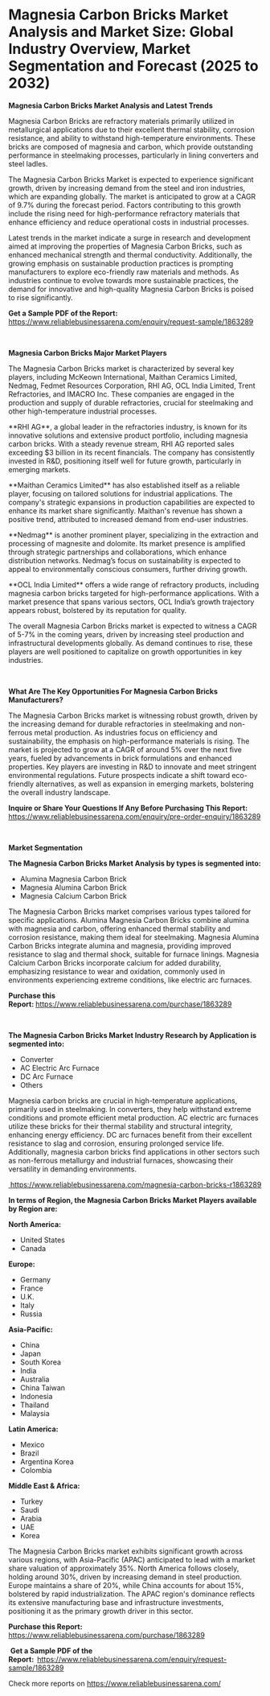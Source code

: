 <p><h1>Magnesia Carbon Bricks Market Analysis and Market Size: Global Industry Overview, Market Segmentation and Forecast (2025 to 2032)</h1></p><p><strong>Magnesia Carbon Bricks Market Analysis and Latest Trends</strong></p>
<p><p>Magnesia Carbon Bricks are refractory materials primarily utilized in metallurgical applications due to their excellent thermal stability, corrosion resistance, and ability to withstand high-temperature environments. These bricks are composed of magnesia and carbon, which provide outstanding performance in steelmaking processes, particularly in lining converters and steel ladles.</p><p>The Magnesia Carbon Bricks Market is expected to experience significant growth, driven by increasing demand from the steel and iron industries, which are expanding globally. The market is anticipated to grow at a CAGR of 9.7% during the forecast period. Factors contributing to this growth include the rising need for high-performance refractory materials that enhance efficiency and reduce operational costs in industrial processes.</p><p>Latest trends in the market indicate a surge in research and development aimed at improving the properties of Magnesia Carbon Bricks, such as enhanced mechanical strength and thermal conductivity. Additionally, the growing emphasis on sustainable production practices is prompting manufacturers to explore eco-friendly raw materials and methods. As industries continue to evolve towards more sustainable practices, the demand for innovative and high-quality Magnesia Carbon Bricks is poised to rise significantly.</p></p>
<p><strong>Get a Sample PDF of the Report:&nbsp;</strong> <a href="https://www.reliablebusinessarena.com/enquiry/request-sample/1863289?utm_campaign=2138&utm_medium=2&utm_source=Github&utm_content=ia&utm_term=30012025&utm_id=magnesia-carbon-bricks">https://www.reliablebusinessarena.com/enquiry/request-sample/1863289</a></p>
<p>&nbsp;</p>
<p><strong>Magnesia Carbon Bricks Major Market Players</strong></p>
<p><p>The Magnesia Carbon Bricks market is characterized by several key players, including McKeown International, Maithan Ceramics Limited, Nedmag, Fedmet Resources Corporation, RHI AG, OCL India Limited, Trent Refractories, and IMACRO Inc. These companies are engaged in the production and supply of durable refractories, crucial for steelmaking and other high-temperature industrial processes.</p><p>**RHI AG**, a global leader in the refractories industry, is known for its innovative solutions and extensive product portfolio, including magnesia carbon bricks. With a steady revenue stream, RHI AG reported sales exceeding $3 billion in its recent financials. The company has consistently invested in R&D, positioning itself well for future growth, particularly in emerging markets.</p><p>**Maithan Ceramics Limited** has also established itself as a reliable player, focusing on tailored solutions for industrial applications. The company's strategic expansions in production capabilities are expected to enhance its market share significantly. Maithan's revenue has shown a positive trend, attributed to increased demand from end-user industries.</p><p>**Nedmag** is another prominent player, specializing in the extraction and processing of magnesite and dolomite. Its market presence is amplified through strategic partnerships and collaborations, which enhance distribution networks. Nedmag’s focus on sustainability is expected to appeal to environmentally conscious consumers, further driving growth.</p><p>**OCL India Limited** offers a wide range of refractory products, including magnesia carbon bricks targeted for high-performance applications. With a market presence that spans various sectors, OCL India’s growth trajectory appears robust, bolstered by its reputation for quality.</p><p>The overall Magnesia Carbon Bricks market is expected to witness a CAGR of 5-7% in the coming years, driven by increasing steel production and infrastructural developments globally. As demand continues to rise, these players are well positioned to capitalize on growth opportunities in key industries.</p></p>
<p>&nbsp;</p>
<p><strong>What Are The Key Opportunities For Magnesia Carbon Bricks Manufacturers?</strong></p>
<p><p>The Magnesia Carbon Bricks market is witnessing robust growth, driven by the increasing demand for durable refractories in steelmaking and non-ferrous metal production. As industries focus on efficiency and sustainability, the emphasis on high-performance materials is rising. The market is projected to grow at a CAGR of around 5% over the next five years, fueled by advancements in brick formulations and enhanced properties. Key players are investing in R&D to innovate and meet stringent environmental regulations. Future prospects indicate a shift toward eco-friendly alternatives, as well as expansion in emerging markets, bolstering the overall industry landscape.</p></p>
<p><strong>Inquire or Share Your Questions If Any Before Purchasing This Report:</strong> <a href="https://www.reliablebusinessarena.com/enquiry/pre-order-enquiry/1863289?utm_campaign=2138&utm_medium=2&utm_source=Github&utm_content=ia&utm_term=30012025&utm_id=magnesia-carbon-bricks">https://www.reliablebusinessarena.com/enquiry/pre-order-enquiry/1863289</a></p>
<p>&nbsp;</p>
<p><strong>Market Segmentation</strong></p>
<p><strong>The Magnesia Carbon Bricks Market Analysis by types is segmented into:</strong></p>
<p><ul><li>Alumina Magnesia Carbon Brick</li><li>Magnesia Alumina Carbon Brick</li><li>Magnesia Calcium Carbon Brick</li></ul></p>
<p><p>The Magnesia Carbon Bricks market comprises various types tailored for specific applications. Alumina Magnesia Carbon Bricks combine alumina with magnesia and carbon, offering enhanced thermal stability and corrosion resistance, making them ideal for steelmaking. Magnesia Alumina Carbon Bricks integrate alumina and magnesia, providing improved resistance to slag and thermal shock, suitable for furnace linings. Magnesia Calcium Carbon Bricks incorporate calcium for added durability, emphasizing resistance to wear and oxidation, commonly used in environments experiencing extreme conditions, like electric arc furnaces.</p></p>
<p><strong>Purchase this Report:&nbsp;</strong><a href="https://www.reliablebusinessarena.com/purchase/1863289?utm_campaign=2138&utm_medium=2&utm_source=Github&utm_content=ia&utm_term=30012025&utm_id=magnesia-carbon-bricks">https://www.reliablebusinessarena.com/purchase/1863289</a></p>
<p>&nbsp;</p>
<p><strong>The Magnesia Carbon Bricks Market Industry Research by Application is segmented into:</strong></p>
<p><ul><li>Converter</li><li>AC Electric Arc Furnace</li><li>DC Arc Furnace</li><li>Others</li></ul></p>
<p><p>Magnesia carbon bricks are crucial in high-temperature applications, primarily used in steelmaking. In converters, they help withstand extreme conditions and promote efficient metal production. AC electric arc furnaces utilize these bricks for their thermal stability and structural integrity, enhancing energy efficiency. DC arc furnaces benefit from their excellent resistance to slag and corrosion, ensuring prolonged service life. Additionally, magnesia carbon bricks find applications in other sectors such as non-ferrous metallurgy and industrial furnaces, showcasing their versatility in demanding environments.</p></p>
<p><a href="https://www.reliablebusinessarena.com/magnesia-carbon-bricks-r1863289?utm_campaign=2138&utm_medium=2&utm_source=Github&utm_content=ia&utm_term=30012025&utm_id=magnesia-carbon-bricks">&nbsp;https://www.reliablebusinessarena.com/magnesia-carbon-bricks-r1863289</a></p>
<p><strong>In terms of Region, the Magnesia Carbon Bricks Market Players available by Region are:</strong></p>
<p>
    <p> <strong> North America: </strong>
        <ul>
            <li>United States</li>
            <li>Canada</li>
        </ul>
        </p> 
    <p> <strong> Europe: </strong>
        <ul>
            <li>Germany</li>
            <li>France</li>
            <li>U.K.</li>
            <li>Italy</li>
            <li>Russia</li>
        </ul>
        </p> 
    <p> <strong> Asia-Pacific: </strong>
        <ul>
            <li>China</li>
            <li>Japan</li>
            <li>South Korea</li>
            <li>India</li>
            <li>Australia</li>
            <li>China Taiwan</li>
            <li>Indonesia</li>
            <li>Thailand</li>
            <li>Malaysia</li>
        </ul>
        </p> 
    <p> <strong> Latin America: </strong>
        <ul>
            <li>Mexico</li>
            <li>Brazil</li>
            <li>Argentina Korea</li>
            <li>Colombia</li>
        </ul>
        </p> 
    <p> <strong> Middle East & Africa: </strong>
        <ul>
            <li>Turkey</li>
            <li>Saudi</li>
            <li>Arabia</li>
            <li>UAE</li>
            <li>Korea</li>
        </ul>
    </p>
    </p>
<p><p>The Magnesia Carbon Bricks market exhibits significant growth across various regions, with Asia-Pacific (APAC) anticipated to lead with a market share valuation of approximately 35%. North America follows closely, holding around 30%, driven by increasing demand in steel production. Europe maintains a share of 20%, while China accounts for about 15%, bolstered by rapid industrialization. The APAC region's dominance reflects its extensive manufacturing base and infrastructure investments, positioning it as the primary growth driver in this sector.</p></p>
<p><strong>Purchase this Report: </strong><a href="https://www.reliablebusinessarena.com/purchase/1863289?utm_campaign=2138&utm_medium=2&utm_source=Github&utm_content=ia&utm_term=30012025&utm_id=magnesia-carbon-bricks">https://www.reliablebusinessarena.com/purchase/1863289</a></p>
<p>&nbsp;<strong>Get a Sample PDF of the Report:&nbsp;&nbsp;</strong><a href="https://www.reliablebusinessarena.com/enquiry/request-sample/1863289?utm_campaign=2138&utm_medium=2&utm_source=Github&utm_content=ia&utm_term=30012025&utm_id=magnesia-carbon-bricks">https://www.reliablebusinessarena.com/enquiry/request-sample/1863289</a></p>
<p><strong></strong></p>
<p>Check more reports on <a href="https://www.reliablebusinessarena.com/?utm_campaign=2138&utm_medium=2&utm_source=Github&utm_content=ia&utm_term=30012025&utm_id=magnesia-carbon-bricks">https://www.reliablebusinessarena.com/</a></p>